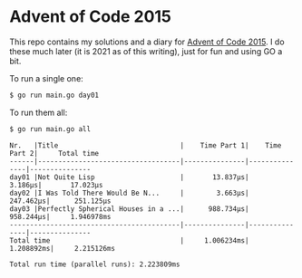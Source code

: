 # Advent of Code 2015

This repo contains my solutions and a diary for [Advent of Code 2015](https://adventofcode.com/2015/). I do these much later (it is 2021 as of this writing), just for fun and using GO a bit.

To run a single one:

```sh
$ go run main.go day01
```


To run them all:
 
```sh
$ go run main.go all
```

```
Nr.   |Title                              |    Time Part 1|    Time Part 2|     Total time
------|-----------------------------------|---------------|---------------|---------------
day01 |Not Quite Lisp                     |       13.837µs|        3.186µs|       17.023µs
day02 |I Was Told There Would Be N...     |        3.663µs|      247.462µs|      251.125µs
day03 |Perfectly Spherical Houses in a ...|      988.734µs|      958.244µs|     1.946978ms
------------------------------------------|---------------|---------------|---------------
Total time                                |     1.006234ms|     1.208892ms|     2.215126ms

Total run time (parallel runs): 2.223809ms
```